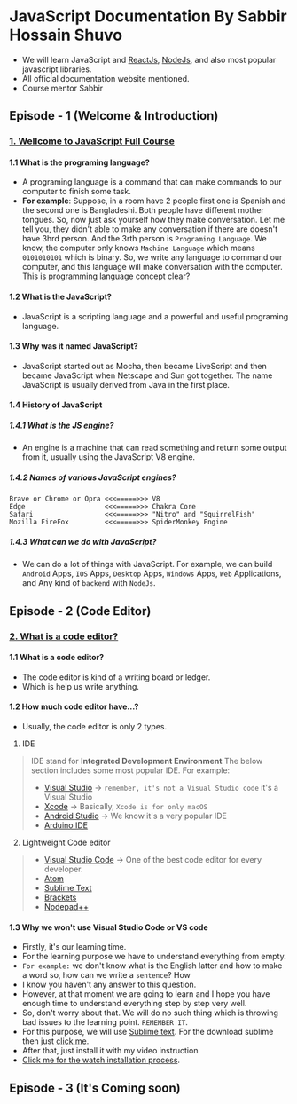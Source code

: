 # JavaScript Documentation By Sabbir Hossain Shuvo
- We will learn JavaScript and [ReactJs](https://legacy.reactjs.org/), [NodeJs](https://nodejs.org/en/docs), and also most popular javascript libraries.
- All official documentation website mentioned.
- Course mentor Sabbir
## Episode - 1 (Welcome & Introduction)
### [1. Wellcome to JavaScript Full Course](https://youtu.be/SsJgkZncFMU)
#### 1.1 What is the programing language?
- A programing language is a command that can make commands to our computer to finish some task.
- **For example**: Suppose, in a room have 2 people first one is Spanish and the second one is Bangladeshi. Both people have different mother tongues. So, now just ask yourself how they make conversation. Let me tell you, they didn't able to make any conversation if there are doesn't have 3hrd person. And the 3rth person is `Programing Language`. We know, the computer only knows `Machine Language` which means `0101010101` which is binary. So, we write any language to command our computer, and this language will make conversation with the computer. This is programming language concept clear?
#### 1.2 What is the JavaScript?
- JavaScript is a scripting language and a powerful and useful programing language.
#### 1.3 Why was it named  JavaScript?
- JavaScript started out as Mocha, then became LiveScript and then became JavaScript when Netscape and Sun got together. The name JavaScript is usually derived from Java in the first place.
#### 1.4 History of JavaScript
##### 1.4.1 What is the JS engine?
- An engine is a machine that can read something and return some output from it, usually using the JavaScript V8 engine.
##### 1.4.2 Names of various JavaScript engines?
```
Brave or Chrome or Opra <<<=====>>> V8
Edge                    <<<=====>>> Chakra Core
Safari                  <<<=====>>> "Nitro" and "SquirrelFish"
Mozilla FireFox         <<<=====>>> SpiderMonkey Engine
```
##### 1.4.3 What can we do with JavaScript?
- We can do a lot of things with JavaScript. For example, we can build `Android` Apps, `IOS` Apps, `Desktop` Apps, `Windows` Apps, `Web` Applications, and Any kind of `backend` with `NodeJs`.
## Episode - 2 (Code Editor)
### [2. What is a code editor?](https://youtu.be/8RCRqfUdLvI)
#### 1.1 What is a code editor?
- The code editor is kind of a writing board or ledger.
- Which is help us write anything.
#### 1.2 How much code editor have...?
- Usually, the code editor is only 2 types.
1. IDE
> IDE stand for **Integrated Development Environment**
> The below section includes some most popular IDE. For example:
> - [Visual Studio](https://visualstudio.microsoft.com/) -> `remember, it's not a Visual Studio code` it's a Visual Studio
> - [Xcode](https://developer.apple.com/xcode/) -> Basically, `Xcode is for only macOS`
> - [Android Studio](https://developer.android.com/studio) -> We know it's a very popular IDE
> - [Arduino IDE](https://www.arduino.cc/en/software)
2. Lightweight Code editor
> - [Visual Studio Code](https://code.visualstudio.com/) -> One of the best code editor for every developer.
> - [Atom](https://atom.en.softonic.com/)
> - [Sublime Text](https://www.sublimetext.com/)
> - [Brackets](https://brackets.io/)
> - [Nodepad++](https://notepad-plus-plus.org/downloads/)
#### 1.3 Why we won't use Visual Studio Code or VS code
- Firstly, it's our learning time.
- For the learning purpose we have to understand everything from empty.
- `For example:` we don't know what is the English latter and how to make a word so, how can we write a `sentence`? How
- I know you haven't any answer to this question.
- However, at that moment we are going to learn and I hope you have enough time to understand everything step by step very well.
- So, don't worry about that. We will do no such thing which is throwing bad issues to the learning point. `REMEMBER IT`.
- For this purpose, we will use [Sublime text](https://www.sublimetext.com/). For the download sublime then just [click me](https://www.sublimetext.com/download_thanks?target=win-x64).
- After that, just install it with my video instruction
- [Click me for the watch installation process](https://youtu.be/8RCRqfUdLvI).
## Episode - 3 (It's Coming soon)
